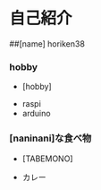 # 自己紹介

##[name]
  horiken38


### hobby

 + [hobby]

-  raspi
-  arduino


### [naninani]な食べ物

 + [TABEMONO]

-  カレー
